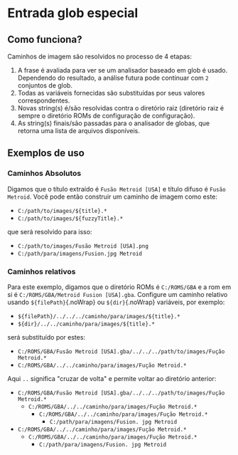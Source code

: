 # Entrada glob especial

## Como funciona?

Caminhos de imagem são resolvidos no processo de 4 etapas:
1. A frase é avaliada para ver se um analisador baseado em glob é usado. Dependendo do resultado, a análise futura pode continuar com `2` conjuntos de glob.
1. Todas as variáveis fornecidas são substituídas por seus valores correspondentes.
1. Novas string(s) é/são resolvidas contra o diretório raiz (diretório raiz é sempre o diretório ROMs de configuração de configuração).
1. As string(s) finais/são passadas para o analisador de globas, que retorna uma lista de arquivos disponíveis.

## Exemplos de uso

### Caminhos Absolutos

Digamos que o título extraído é `Fusão Metroid [USA]` e título difuso é `Fusão Metroid`. Você pode então construir um caminho de imagem como este:

- `C:/path/to/images/${title}.*`
- `C:/path/to/images/${fuzzyTitle}.*`

que será resolvido para isso:

- `C:/path/to/images/Fusão Metroid [USA].png`
- `C:/path/para/imagens/Fusion.jpg Metroid`

### Caminhos relativos

Para este exemplo, digamos que o diretório ROMs é `C:/ROMS/GBA` e a rom em si é `C:/ROMS/GBA/Metroid Fusion [USA].gba`. Configure um caminho relativo usando `${filePath}`{.noWrap} ou `${dir}`{.noWrap} variáveis, por exemplo:

- `${filePath}/../../../caminho/para/images/${title}.*`
- `${dir}/../../caminho/para/images/${title}.*`

será substituído por estes:

- `C:/ROMS/GBA/Fusão Metroid [USA].gba/../../../path/to/images/Fução Metroid.*`
- `C:/ROMS/GBA/../../caminho/para/images/Fução Metroid.*`

Aqui `..` significa "cruzar de volta" e permite voltar ao diretório anterior:

- `C:/ROMS/GBA/Fusão Metroid [USA].gba/../../../path/to/images/Fução Metroid.*`
  - `C:/ROMS/GBA/../../caminho/para/images/Fução Metroid.*`
    - `C:/ROMS/GBA/../../caminho/para/images/Fução Metroid.*`
      - `C:/path/para/imagens/Fusion. jpg Metroid`
- `C:/ROMS/GBA/../../caminho/para/images/Fução Metroid.*`
  - `C:/ROMS/GBA/../../caminho/para/images/Fução Metroid.*`
    - `C:/path/para/imagens/Fusion. jpg Metroid`
